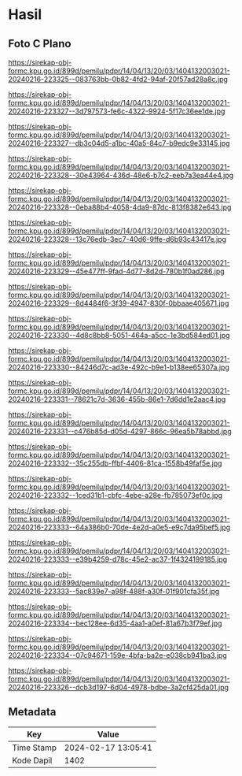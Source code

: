 # Hasil

## Foto C Plano

https://sirekap-obj-formc.kpu.go.id/899d/pemilu/pdpr/14/04/13/20/03/1404132003021-20240216-223325--083763bb-0b82-4fd2-94af-20f57ad28a8c.jpg

https://sirekap-obj-formc.kpu.go.id/899d/pemilu/pdpr/14/04/13/20/03/1404132003021-20240216-223327--3d797573-fe6c-4322-9924-5f17c36ee1de.jpg

https://sirekap-obj-formc.kpu.go.id/899d/pemilu/pdpr/14/04/13/20/03/1404132003021-20240216-223327--db3c04d5-a1bc-40a5-84c7-b9edc9e33145.jpg

https://sirekap-obj-formc.kpu.go.id/899d/pemilu/pdpr/14/04/13/20/03/1404132003021-20240216-223328--30e43964-436d-48e6-b7c2-eeb7a3ea44e4.jpg

https://sirekap-obj-formc.kpu.go.id/899d/pemilu/pdpr/14/04/13/20/03/1404132003021-20240216-223328--0eba88b4-4058-4da9-87dc-813f8382e643.jpg

https://sirekap-obj-formc.kpu.go.id/899d/pemilu/pdpr/14/04/13/20/03/1404132003021-20240216-223328--13c76edb-3ec7-40d6-9ffe-d6b93c43417e.jpg

https://sirekap-obj-formc.kpu.go.id/899d/pemilu/pdpr/14/04/13/20/03/1404132003021-20240216-223329--45e477ff-9fad-4d77-8d2d-780b1f0ad286.jpg

https://sirekap-obj-formc.kpu.go.id/899d/pemilu/pdpr/14/04/13/20/03/1404132003021-20240216-223329--8d4484f6-3f39-4947-830f-0bbaae405671.jpg

https://sirekap-obj-formc.kpu.go.id/899d/pemilu/pdpr/14/04/13/20/03/1404132003021-20240216-223330--4d8c8bb8-5051-464a-a5cc-1e3bd584ed01.jpg

https://sirekap-obj-formc.kpu.go.id/899d/pemilu/pdpr/14/04/13/20/03/1404132003021-20240216-223330--84246d7c-ad3e-492c-b9e1-b138ee65307a.jpg

https://sirekap-obj-formc.kpu.go.id/899d/pemilu/pdpr/14/04/13/20/03/1404132003021-20240216-223331--78621c7d-3636-455b-86e1-7d6dd1e2aac4.jpg

https://sirekap-obj-formc.kpu.go.id/899d/pemilu/pdpr/14/04/13/20/03/1404132003021-20240216-223331--c476b85d-d05d-4297-866c-96ea5b78abbd.jpg

https://sirekap-obj-formc.kpu.go.id/899d/pemilu/pdpr/14/04/13/20/03/1404132003021-20240216-223332--35c255db-ffbf-4406-81ca-1558b49faf5e.jpg

https://sirekap-obj-formc.kpu.go.id/899d/pemilu/pdpr/14/04/13/20/03/1404132003021-20240216-223332--1ced31b1-cbfc-4ebe-a28e-fb785073ef0c.jpg

https://sirekap-obj-formc.kpu.go.id/899d/pemilu/pdpr/14/04/13/20/03/1404132003021-20240216-223333--64a386b0-70de-4e2d-a0e5-e9c7da95bef5.jpg

https://sirekap-obj-formc.kpu.go.id/899d/pemilu/pdpr/14/04/13/20/03/1404132003021-20240216-223333--e39b4259-d78c-45e2-ac37-1f4324199185.jpg

https://sirekap-obj-formc.kpu.go.id/899d/pemilu/pdpr/14/04/13/20/03/1404132003021-20240216-223333--5ac839e7-a98f-488f-a30f-01f901cfa35f.jpg

https://sirekap-obj-formc.kpu.go.id/899d/pemilu/pdpr/14/04/13/20/03/1404132003021-20240216-223334--bec128ee-6d35-4aa1-a0ef-81a67b3f79ef.jpg

https://sirekap-obj-formc.kpu.go.id/899d/pemilu/pdpr/14/04/13/20/03/1404132003021-20240216-223334--07c94671-159e-4bfa-ba2e-e038cb941ba3.jpg

https://sirekap-obj-formc.kpu.go.id/899d/pemilu/pdpr/14/04/13/20/03/1404132003021-20240216-223326--dcb3d197-6d04-4978-bdbe-3a2cf425da01.jpg


## Metadata

| Key        | Value               |
| ---------- | ------------------- |
| Time Stamp | 2024-02-17 13:05:41 |
| Kode Dapil | 1402                |



